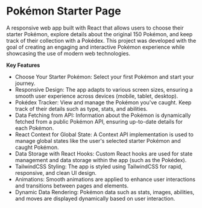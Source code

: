 # Pokémon Starter Page

A responsive web app built with React that allows users to choose their starter Pokémon, explore details about the original 150 Pokémon, and keep track of their collection with a Pokédex. This project was developed with the goal of creating an engaging and interactive Pokémon experience while showcasing the use of modern web technologies.

**Key Features**

- Choose Your Starter Pokémon: Select your first Pokémon and start your journey.
- Responsive Design: The app adapts to various screen sizes, ensuring a smooth user experience across devices (mobile, tablet, desktop).
- Pokédex Tracker: View and manage the Pokémon you've caught. Keep track of their details such as type, stats, and abilities.
- Data Fetching from API: Information about the Pokémon is dynamically fetched from a public Pokémon API, ensuring up-to-date details for each Pokémon.
- React Context for Global State: A Context API implementation is used to manage global states like the user's selected starter Pokémon and caught Pokémon.
- Data Storage with React Hooks: Custom React hooks are used for state management and data storage within the app (such as the Pokédex).
- TailwindCSS Styling: The app is styled using TailwindCSS for rapid, responsive, and clean UI design.
- Animations: Smooth animations are applied to enhance user interactions and transitions between pages and elements.
- Dynamic Data Rendering: Pokémon data such as stats, images, abilities, and moves are displayed dynamically based on user interaction.
